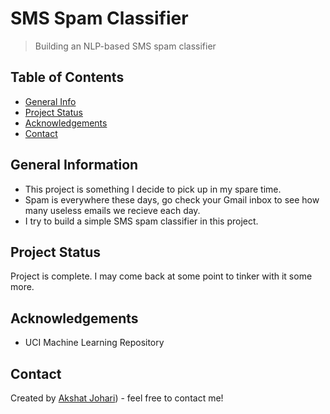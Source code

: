 # SMS Spam Classifier
> Building an NLP-based SMS spam classifier

## Table of Contents
* [General Info](#general-information)
* [Project Status](#project-status)
* [Acknowledgements](#acknowledgements)
* [Contact](#contact)


## General Information
- This project is something I decide to pick up in my spare time.
- Spam is everywhere these days, go check your Gmail inbox to see how many useless emails we recieve each day.
- I try to build a simple SMS spam classifier in this project.


## Project Status
Project is complete. I may come back at some point to tinker with it some more.


## Acknowledgements
- UCI Machine Learning Repository


## Contact
Created by [Akshat Johari](https://www.linkedin.com/in/akshat-johari)) - feel free to contact me!